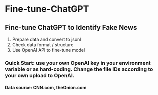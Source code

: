 # Fine-tune-ChatGPT
## Fine-tune ChatGPT to Identify Fake News
1. Prepare data and convert to jsonl
2. Check data format / structure
3. Use OpenAI API to fine-tune model
### Quick Start: use your own OpenAI key in your environment variable or as hard-coding. Change the file IDs according to your own upload to OpenAI.
#### Data source: CNN.com, theOnion.com
